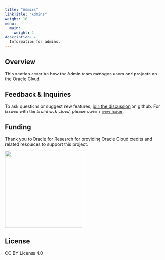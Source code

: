 ```yaml
---
title: "Admins"
linkTitle: "Admins"
weight: 10
menu:
  main:
    weight: 3
description: >
  Information for admins.
---
```


## Overview

This section describe how the Admin team manages users and projects on the Oracle Cloud.

## Feedback & Inquiries

To ask questions or suggest new features,
[join the discussion](https://github.com/brainhackorg/brainhack_cloud/discussions)
on github. For issues with the _brainhack cloud_, please open a
[new issue](https://github.com/brainhackorg/brainhack_cloud/issues).

## Funding

Thank you to Oracle for Research for providing Oracle Cloud credits and related
resources to support this project.

<img src="https://user-images.githubusercontent.com/4021595/119061922-db877080-ba18-11eb-9882-d53a25ec88ee.png" width="250">

## License

CC BY License 4.0
